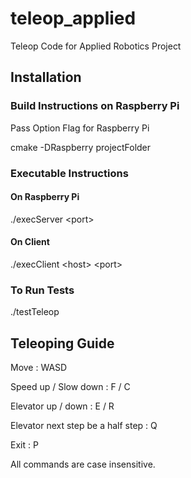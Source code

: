 # teleop_applied
Teleop Code for Applied Robotics Project

## Installation
### Build Instructions on Raspberry Pi
Pass Option Flag for Raspberry Pi

cmake -DRaspberry projectFolder

### Executable Instructions
#### On Raspberry Pi
./execServer \<port\>

#### On Client
./execClient \<host\> \<port\>

### To Run Tests
./testTeleop

## Teleoping Guide
Move : WASD

Speed up / Slow down : F / C

Elevator up / down : E / R

Elevator next step be a half step : Q

Exit : P

All commands are case insensitive.
